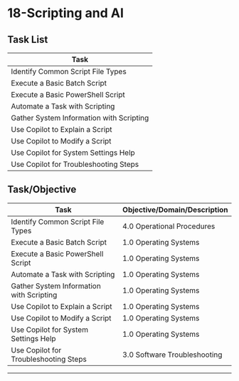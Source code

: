 # 18-Scripting and AI

## Task List


| Task                           |
|--------------------------------|
| Identify Common Script File Types |
| Execute a Basic Batch Script   |
| Execute a Basic PowerShell Script |
| Automate a Task with Scripting |
| Gather System Information with Scripting |
| Use Copilot to Explain a Script |
| Use Copilot to Modify a Script |
| Use Copilot for System Settings Help |
| Use Copilot for Troubleshooting Steps |






## Task/Objective


| Task                           | Objective/Domain/Description                                      |
|--------------------------------|------------------------------------------------------------------|
| Identify Common Script File Types | 4.0 Operational Procedures                                     |
| Execute a Basic Batch Script   | 1.0 Operating Systems                                             |
| Execute a Basic PowerShell Script | 1.0 Operating Systems                                          |
| Automate a Task with Scripting | 1.0 Operating Systems                                             |
| Gather System Information with Scripting | 1.0 Operating Systems                                   |
| Use Copilot to Explain a Script | 1.0 Operating Systems                                           |
| Use Copilot to Modify a Script | 1.0 Operating Systems                                             |
| Use Copilot for System Settings Help | 1.0 Operating Systems                                      |
| Use Copilot for Troubleshooting Steps | 3.0 Software Troubleshooting                          |

---


